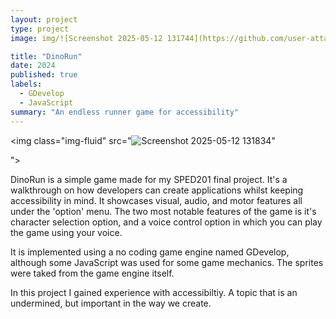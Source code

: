 ```yaml
---
layout: project
type: project
image: img/![Screenshot 2025-05-12 131744](https://github.com/user-attachments/assets/55bfff06-b3d7-45bb-bc67-9aafdb66777a)

title: "DinoRun"
date: 2024
published: true
labels:
  - GDevelop
  - JavaScript
summary: "An endless runner game for accessibility"
---
```


<img class="img-fluid" src="![Screenshot 2025-05-12 131834](https://github.com/user-attachments/assets/58dbbf17-046b-4fd7-9b9c-bdca5c2be490)"

">

DinoRun is a simple game made for my SPED201 final project. It's a walkthrough on how developers can create applications whilst keeping accessibility in mind. It showcases visual, audio, and motor features all under the 'option' menu. The two most notable features of the game is it's character selection option, and a voice control option in which you can play the game using your voice. 

It is implemented using a no coding game engine named GDevelop, although some JavaScript was used for some game mechanics. The sprites were taked from the game engine itself.

In this project I gained experience with accessibiltiy. A topic that is an undermined, but important in the way we create.
